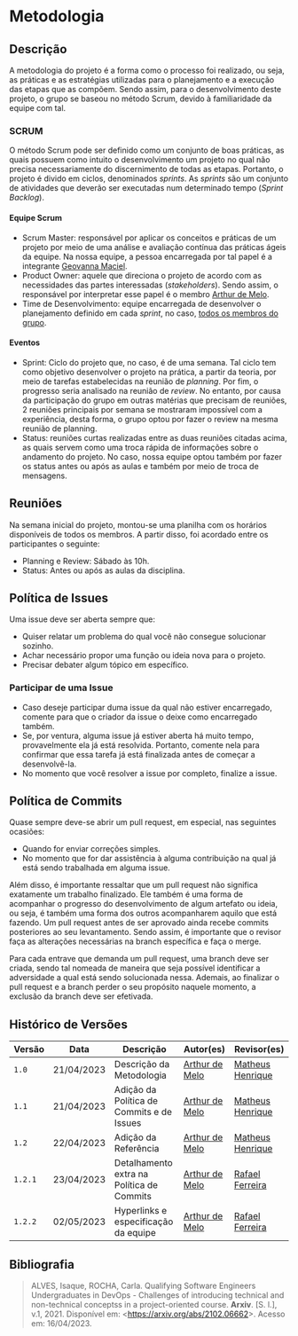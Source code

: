 # Metodologia

## Descrição 

A metodologia do projeto é a forma como o processo foi realizado, ou seja, as práticas e as estratégias utilizadas para o planejamento e a execução das etapas que as compõem. Sendo assim, para o desenvolvimento deste projeto, o grupo se baseou no método Scrum, devido à familiaridade da equipe com tal.

### SCRUM

O método Scrum pode ser definido como um conjunto de boas práticas, as quais possuem como intuito o desenvolvimento um projeto no qual não precisa necessariamente do discernimento de todas as etapas. Portanto, o projeto é divido em ciclos, denominados *sprints*. As *sprints* são um conjunto de atividades que deverão ser executadas num determinado tempo (*Sprint Backlog*).

#### Equipe Scrum

* Scrum Master: responsável por aplicar os conceitos e práticas de um projeto por meio de uma análise e avaliação contínua das práticas ágeis da equipe. Na nossa equipe, a pessoa encarregada por tal papel é a integrante [Geovanna Maciel](https://github.com/manuziny).
* Product Owner: aquele que direciona o projeto de acordo com as necessidades das partes interessadas (*stakeholders*). Sendo assim, o responsável por interpretar esse papel é o membro [Arthur de Melo](https://github.com/arthurmlv).
* Time de Desenvolvimento: equipe encarregada de desenvolver o planejamento definido em cada *sprint*, no caso, [todos os membros do grupo](https://interacao-humano-computador.github.io/2023.1-BilheteriaDigital/#equipe).

#### Eventos

* Sprint: Ciclo do projeto que, no caso, é de uma semana. Tal ciclo tem como objetivo desenvolver o projeto na prática, a partir da teoria, por meio de tarefas estabelecidas na reunião de *planning*. Por fim, o progresso seria analisado na reunião de *review*. No entanto, por causa da participação do grupo em outras matérias que precisam de reuniões, 2 reuniões principais por semana se mostraram impossível com a experiência, desta forma, o grupo optou por fazer o review na mesma reunião de planning.
* Status: reuniões curtas realizadas entre as duas reuniões citadas acima, as quais servem como uma troca rápida de informações sobre o andamento do projeto. No caso, nossa equipe optou também por fazer os status antes ou após as aulas e também por meio de troca de mensagens.

## Reuniões

Na semana inicial do projeto, montou-se uma planilha com os horários disponíveis de todos os membros. A partir disso, foi acordado entre os participantes o seguinte:

* Planning e Review: Sábado às 10h.
* Status: Antes ou após as aulas da disciplina.

## Política de Issues

Uma issue deve ser aberta sempre que:

* Quiser relatar um problema do qual você não consegue solucionar sozinho.
* Achar necessário propor uma função ou ideia nova para o projeto.
* Precisar debater algum tópico em específico.

### Participar de uma Issue

* Caso deseje participar duma issue da qual não estiver encarregado, comente para que o criador da issue o deixe como encarregado também.
* Se, por ventura, alguma issue já estiver aberta há muito tempo, provavelmente ela já está resolvida. Portanto, comente nela para confirmar que essa tarefa já está finalizada antes de começar a desenvolvê-la.
* No momento que você resolver a issue por completo, finalize a issue.

## Política de Commits

Quase sempre deve-se abrir um pull request, em especial, nas seguintes ocasiões:

* Quando for enviar correções simples.
* No momento que for dar assistência à alguma contribuição na qual já está sendo trabalhada em alguma issue.

Além disso, é importante ressaltar que um pull request não significa exatamente um trabalho finalizado. Ele também é uma forma de acompanhar o progresso do desenvolvimento de algum artefato ou ideia, ou seja, é também uma forma dos outros acompanharem aquilo que está fazendo. Um pull request antes de ser aprovado ainda recebe commits posteriores ao seu levantamento. Sendo assim, é importante que o revisor faça as alterações necessárias na branch específica e faça o merge.

Para cada entrave que demanda um pull request, uma branch deve ser criada, sendo tal nomeada de maneira que seja possível identificar a adversidade a qual está sendo solucionada nessa. Ademais, ao finalizar o pull request e a branch perder o seu propósito naquele momento, a exclusão da branch deve ser efetivada.

## Histórico de Versões

Versão  | Data | Descrição | Autor(es) | Revisor(es)
-------- | ------ | ------ | ---------- | ----------
 `1.0` | 21/04/2023 | Descrição da Metodologia | [Arthur de Melo](https://github.com/arthurmlv) | [Matheus Henrique](https://github.com/mathonaut)
 `1.1` | 21/04/2023 | Adição da Política de Commits e de Issues | [Arthur de Melo](https://github.com/arthurmlv) | [Matheus Henrique](https://github.com/mathonaut)
 `1.2` | 22/04/2023 | Adição da Referência | [Arthur de Melo](https://github.com/arthurmlv) | [Matheus Henrique](https://github.com/mathonaut)
 `1.2.1` | 23/04/2023 | Detalhamento extra na Política de Commits | [Arthur de Melo](https://github.com/arthurmlv) | [Rafael Ferreira](https://github.com/RafaelCLG0)
 `1.2.2` | 02/05/2023 | Hyperlinks e especificação da equipe | [Arthur de Melo](https://github.com/arthurmlv) | [Rafael Ferreira](https://github.com/RafaelCLG0)

## Bibliografia
>ALVES, Isaque, ROCHA, Carla. Qualifying Software Engineers Undergraduates in DevOps - Challenges of introducing technical and non-technical conceptss in a project-oriented course. **Arxiv**. [S. l.], v.1, 2021. Disponível em: <<https://arxiv.org/abs/2102.06662>>. Acesso em: 16/04/2023.